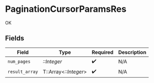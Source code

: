 # PaginationCursorParamsRes

OK


## Fields

| Field                 | Type                  | Required              | Description           |
| --------------------- | --------------------- | --------------------- | --------------------- |
| `num_pages`           | *::Integer*           | :heavy_check_mark:    | N/A                   |
| `result_array`        | T::Array<*::Integer*> | :heavy_check_mark:    | N/A                   |